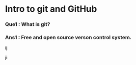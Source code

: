 # Intro to git and GitHub

### Que1 : What is git?
### Ans1 : Free and open source verson control system.

ij




ji

